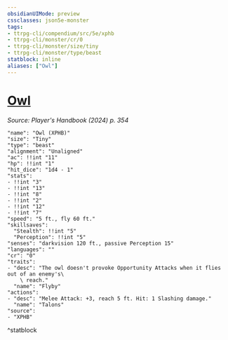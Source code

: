 ```yaml
---
obsidianUIMode: preview
cssclasses: json5e-monster
tags:
- ttrpg-cli/compendium/src/5e/xphb
- ttrpg-cli/monster/cr/0
- ttrpg-cli/monster/size/tiny
- ttrpg-cli/monster/type/beast
statblock: inline
aliases: ["Owl"]
---
```

# [Owl](Mechanics/bestiary/beast/owl-xphb.md)
*Source: Player's Handbook (2024) p. 354*  

```statblock
"name": "Owl (XPHB)"
"size": "Tiny"
"type": "beast"
"alignment": "Unaligned"
"ac": !!int "11"
"hp": !!int "1"
"hit_dice": "1d4 - 1"
"stats":
- !!int "3"
- !!int "13"
- !!int "8"
- !!int "2"
- !!int "12"
- !!int "7"
"speed": "5 ft., fly 60 ft."
"skillsaves":
  "Stealth": !!int "5"
  "Perception": !!int "5"
"senses": "darkvision 120 ft., passive Perception 15"
"languages": ""
"cr": "0"
"traits":
- "desc": "The owl doesn't provoke Opportunity Attacks when it flies out of an enemy's\
    \ reach."
  "name": "Flyby"
"actions":
- "desc": "Melee Attack: +3, reach 5 ft. Hit: 1 Slashing damage."
  "name": "Talons"
"source":
- "XPHB"
```
^statblock